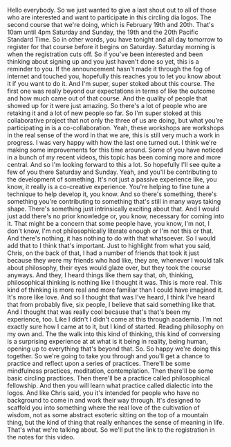  Hello everybody. So we just wanted to give a last shout out to all of those who are interested and want to participate in this circling dia logos. The second course that we're doing, which is February 19th and 20th. That's 10am until 4pm Saturday and Sunday, the 19th and the 20th Pacific Standard Time. So in other words, you have tonight and all day tomorrow to register for that course before it begins on Saturday. Saturday morning is when the registration cuts off. So if you've been interested and been thinking about signing up and you just haven't done so yet, this is a reminder to you. If the announcement hasn't made it through the fog of internet and touched you, hopefully this reaches you to let you know about it if you want to do it. And I'm super, super stoked about this course. The first one was really beyond our expectations in terms of like the outcome and how much came out of that course. And the quality of people that showed up for it were just amazing. So there's a lot of people who are retaking it and a lot of new people so far. So I'm super stoked at this collaborative project that not only the three of us are doing, but what you're participating in is a co-collaboration. Yeah, these workshops are workshops in the real sense of the word in that we are, this is still very much a work in progress. I was very happy with how the last one turned out. I think we're making some improvements for this time around. Some of you have noticed in a bunch of my recent videos, this topic has been coming more and more central. And so I'm looking forward to this a lot. So hopefully I'll see quite a few of you there Saturday and Sunday. Yeah, and you'll be contributing to the development of something. It's not just a passive experience like, you know, it really is a co-creative experience. You're helping to fine tune a technique to help develop it, you know. And so there's something, there's something you're contributing to something that's still in many ways taking shape. There's something just intrinsically exciting about that. And I would just add there's no prior knowledge or, you know, necessary for coming into it. That might be a concern that some people have, you know, I'm not, I don't know, I'm not philosophically literate enough or I'm not this or that. And there's nothing, it has nothing to do with that whatsoever. So I would add that to I think that's important. Just to highlight from what you said, Chris, on the back of that, I had a number of friends that took it just because they were my friends who had like, they are, whenever I would talk about philosophy, their eyes would glaze over, but they took the course anyways. And they, I heard things like them say that, oh, thinking, philosophical thinking is nothing like I thought it was. This is more real. This kind of thinking is more real and more familiar than I could have imagined it. It's more like love. And so I thought that was I've heard, I think I've heard that from probably five, six people, I believe that said something like that. And I thought that was really cool because that's that's been my experience, too. Like I didn't I didn't come at this through academia. I'm not exactly sure how I came at to it, but I kind of started. Reading philosophy on my own and. The the walk into this kind of thinking, this kind of conversing is a surprising experience at at what is it being in reality, being human, opening up to everything that's beyond that. So. So happy we're doing this together. So we're going to take you through and you'll get a chance to practice and reflect upon a series of practices. There'll be some mindfulness practices, meditation, contemplation. Then there'll be some basic circling practices. Then there'll be a practice called philosophical fellowship. And then you will learn what practice called dialectic into the logos. And like Chris said, you it's intended for people who have no background to come in and work their way through. It's designed to scaffold you into something where the real love of the cultivation of wisdom, not as some abstract esoteric sitting on the top of a mountain thing, but the kind of thing that really enhances the sense of meaning in life. That's what we're talking about. So we'll put the link to the registration in the notes for this video.